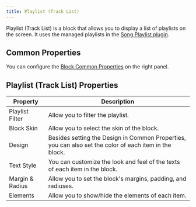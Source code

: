 ```yaml
---
title: Playlist (Track List)
---
```


Playlist (Track List) is a block that allows you to display a list of playlists on the screen. It uses the managed playlists in the [Song Playlist plugin](../PLUGINS/playlist-track-list).

## Common Properties

You can configure the [Block Common Properties](overview#block-common-properties) on the right panel.

## Playlist (Track List) Properties

| Property | Description |
| -------- | ----------- |
| Playlist Filter | Allow you to filter the playlist. |
| Block Skin | Allow you to select the skin of the block. |
| Design | Besides setting the Design in Common Properties, you can also set the color of each item in the block. |
| Text Style | You can customize the look and feel of the texts of each item in the block. |
| Margin & Radius | Allow you to set the block's margins, padding, and radiuses. |
| Elements | Allow you to show/hide the elements of each item. |
